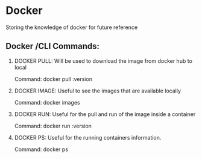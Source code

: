 # Docker
Storing the knowledge of docker for future reference

Docker /CLI Commands:
--------------------
1) DOCKER PULL: Will be used to download the image from docker hub to local
      
      Command:   docker pull <image-name>:version
      
2) DOCKER IMAGE: Useful to see the images that are available locally

      Command:   docker images
      
3) DOCKER RUN: Useful for the pull and run of the image inside a container

      Command:   docker run <image-name>:version
      
4) DOCKER PS: Useful for the running containers information.

      Command:  docker ps
     
    
